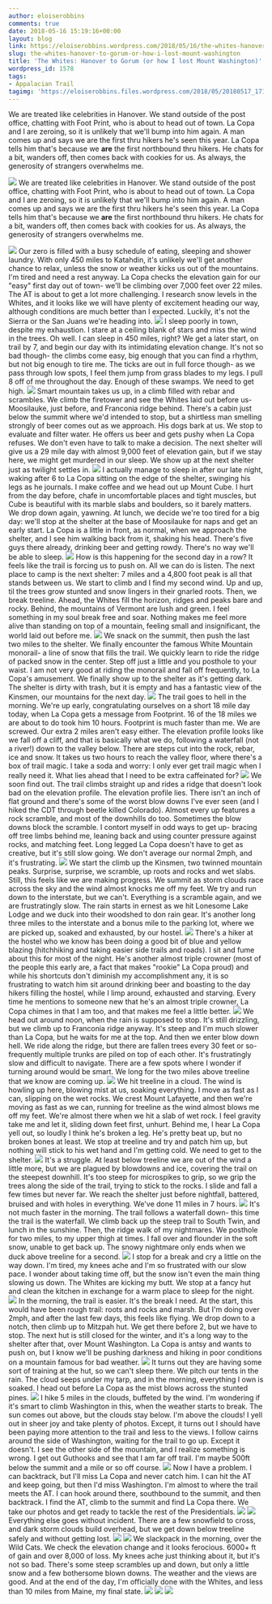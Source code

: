 ```yaml
---
author: eloiserobbins
comments: true
date: 2018-05-16 15:19:16+00:00
layout: blog
link: https://eloiserobbins.wordpress.com/2018/05/16/the-whites-hanover-to-gorum-or-how-i-lost-mount-washington/
slug: the-whites-hanover-to-gorum-or-how-i-lost-mount-washington
title: 'The Whites: Hanover to Gorum (or how I lost Mount Washington)'
wordpress_id: 1578
tags:
- Appalacian Trail
tagimg: 'https://eloiserobbins.files.wordpress.com/2018/05/20180517_171032.jpg'
---
```


We are treated like celebrities in Hanover. We stand outside of the post office, chatting with Foot Print, who is about to head out of town. La Copa and I are zeroing, so it is unlikely that we'll bump into him again. A man comes up and says we are the first thru hikers he's seen this year. La Copa tells him that's because we **are** the first northbound thru hikers. He chats for a bit, wanders off, then comes back with cookies for us. As always, the generosity of strangers overwhelms me.


[![](https://eloiserobbins.files.wordpress.com/2018/05/20180517_171032.jpg)](https://eloiserobbins.files.wordpress.com/2018/05/20180517_171032.jpg)
We are treated like celebrities in Hanover. We stand outside of the post office, chatting with Foot Print, who is about to head out of town. La Copa and I are zeroing, so it is unlikely that we'll bump into him again. A man comes up and says we are the first thru hikers he's seen this year. La Copa tells him that's because we **are** the first northbound thru hikers. He chats for a bit, wanders off, then comes back with cookies for us. As always, the generosity of strangers overwhelms me.

[![](https://eloiserobbins.files.wordpress.com/2018/05/20180517_192722.jpg)](https://eloiserobbins.files.wordpress.com/2018/05/20180517_192722.jpg)
Our zero is filled with a busy schedule of eating, sleeping and shower laundry. With only 450 miles to Katahdin, it's unlikely we'll get another chance to relax, unless the snow or weather kicks us out of the mountains. I'm tired and need a rest anyway. La Copa checks the elevation gain for our "easy" first day out of town- we'll be climbing over 7,000 feet over 22 miles. The AT is about to get a lot more challenging. I research snow levels in the Whites, and it looks like we will have plenty of excitement heading our way, although conditions are much better than I expected. Luckily, it's not the Sierra or the San Juans we're heading into.
[![](https://eloiserobbins.files.wordpress.com/2018/05/20180518_173546.jpg)](https://eloiserobbins.files.wordpress.com/2018/05/20180518_173546.jpg)
I sleep poorly in town, despite my exhaustion. I stare at a ceiling blank of stars and miss the wind in the trees. Oh well. I can sleep in 450 miles, right? We get a later start, on trail by 7, and begin our day with its intimidating elevation change. It's not so bad though- the climbs come easy, big enough that you can find a rhythm, but not big enough to tire me. The ticks are out in full force though- as we pass through low spots, I feel them jump from grass blades to my legs. I pull 8 off of me throughout the day. Enough of these swamps. We need to get high.
[![](https://eloiserobbins.files.wordpress.com/2018/05/20180518_174459.jpg)](https://eloiserobbins.files.wordpress.com/2018/05/20180518_174459.jpg)
Smart mountain takes us up, in a climb filled with rebar and scrambles. We climb the firetower and see the Whites laid out before us- Moosilauke, just before, and Franconia ridge behind. There's a cabin just below the summit where we'd intended to stop, but a shirtless man smelling strongly of beer comes out as we approach. His dogs bark at us. We stop to evaluate and filter water. He offers us beer and gets pushy when La Copa refuses. We don't even have to talk to make a decision. The next shelter will give us a 29 mile day with almost 9,000 feet of elevation gain, but if we stay here, we might get murdered in our sleep. We show up at the next shelter just as twilight settles in.
[![](https://eloiserobbins.files.wordpress.com/2018/05/20180518_1748591.jpg)](https://eloiserobbins.files.wordpress.com/2018/05/20180518_1748591.jpg)
I actually manage to sleep in after our late night, waking after 6 to La Copa sitting on the edge of the shelter, swinging his legs as he journals. I make coffee and we head out up Mount Cube. I hurt from the day before, chafe in uncomfortable places and tight muscles, but Cube is beautiful with its marble slabs and boulders, so it barely matters. We drop down again, yawning. At lunch, we decide we're too tired for a big day: we'll stop at the shelter at the base of Moosilauke for naps and get an early start. La Copa is a little in front, as normal, when we approach the shelter, and I see him walking back from it, shaking his head. There's five guys there already, drinking beer and getting rowdy. There's no way we'll be able to sleep.
[![](https://eloiserobbins.files.wordpress.com/2018/05/20180519_0525322.jpg)](https://eloiserobbins.files.wordpress.com/2018/05/20180519_0525322.jpg)
How is this happening for the second day in a row? It feels like the trail is forcing us to push on. All we can do is listen. The next place to camp is the next shelter: 7 miles and a 4,800 foot peak is all that stands between us. We start to climb and I find my second wind. Up and up, til the trees grow stunted and snow lingers in their gnarled roots. Then, we break treeline. Ahead, the Whites fill the horizon, ridges and peaks bare and rocky. Behind, the mountains of Vermont are lush and green. I feel something in my soul break free and soar. Nothing makes me feel more alive than standing on top of a mountain, feeling small and insignificant, the world laid out before me.
[![](https://eloiserobbins.files.wordpress.com/2018/05/20180520_150109.jpg)](https://eloiserobbins.files.wordpress.com/2018/05/20180520_150109.jpg)
We snack on the summit, then push the last two miles to the shelter. We finally encounter the famous White Mountain monorail- a line of snow that fills the trail. We quickly learn to ride the ridge of packed snow in the center. Step off just a little and you posthole to your waist. I am not very good at riding the monorail and fall off frequently, to La Copa's amusement. We finally show up to the shelter as it's getting dark. The shelter is dirty with trash, but it is empty and has a fantastic view of the Kinsmen, our mountains for the next day.
[![](https://eloiserobbins.files.wordpress.com/2018/05/20180521_105335.jpg)](https://eloiserobbins.files.wordpress.com/2018/05/20180521_105335.jpg)
The trail goes to hell in the morning. We're up early, congratulating ourselves on a short 18 mile day today, when La Copa gets a message from Footprint. 16 of the 18 miles we are about to do took him 10 hours. Footprint is much faster than me. We are screwed. Our extra 2 miles aren't easy either. The elevation profile looks like we fall off a cliff, and that is basically what we do, following a waterfall (not a river!) down to the valley below. There are steps cut into the rock, rebar, ice and snow. It takes us two hours to reach the valley floor, where there's a box of trail magic. I take a soda and worry: I only ever get trail magic when I really need it. What lies ahead that I need to be extra caffeinated for?
[![](https://eloiserobbins.files.wordpress.com/2018/05/20180521_110411.jpg)](https://eloiserobbins.files.wordpress.com/2018/05/20180521_110411.jpg)
We soon find out. The trail climbs straight up and rides a ridge that doesn't look bad on the elevation profile. The elevation profile lies. There isn't an inch of flat ground and there's some of the worst blow downs I've ever seen (and I hiked the CDT through beetle killed Colorado). Almost every up features a rock scramble, and most of the downhills do too. Sometimes the blow downs block the scramble. I contort myself in odd ways to get up- bracing off tree limbs behind me, leaning back and using counter pressure against rocks, and matching feet. Long legged La Copa doesn't have to get as creative, but it's still slow going. We don't average our normal 2mph, and it's frustrating. 
[![](https://eloiserobbins.files.wordpress.com/2018/05/20180521_130757.jpg)](https://eloiserobbins.files.wordpress.com/2018/05/20180521_130757.jpg)
We start the climb up the Kinsmen, two twinned mountain peaks. Surprise, surprise, we scramble, up roots and rocks and wet slabs. Still, this feels like we are making progress. We summit as storm clouds race across the sky and the wind almost knocks me off my feet. We try and run down to the interstate, but we can't. Everything is a scramble again, and we are frustratingly slow. The rain starts in ernest as we hit Lonesome Lake Lodge and we duck into their woodshed to don rain gear. It's another long three miles to the interstate and a bonus mile to the parking lot, where we are picked up, soaked and exhausted, by our hostel.
[![](https://eloiserobbins.files.wordpress.com/2018/05/20180521_130926.jpg)](https://eloiserobbins.files.wordpress.com/2018/05/20180521_130926.jpg)
There's a hiker at the hostel who we know has been doing a good bit of blue and yellow blazing (hitchhiking and taking easier side trails and roads). I sit and fume about this for most of the night. He's another almost triple crowner (most of the people this early are, a fact that makes "rookie" La Copa proud) and while his shortcuts don't diminish my accomplishment any, it is so frustrating to watch him sit around drinking beer and boasting to the day hikers filling the hostel, while I limp around, exhausted and starving. Every time he mentions to someone new that he's an almost triple crowner, La Copa chimes in that I am too, and that makes me feel a little better. 
[![](https://eloiserobbins.files.wordpress.com/2018/05/20180522_053320.jpg)](https://eloiserobbins.files.wordpress.com/2018/05/20180522_053320.jpg)
We head out around noon, when the rain is supposed to stop. It's still drizzling, but we climb up to Franconia ridge anyway. It's steep and I'm much slower than La Copa, but he waits for me at the top. And then we enter blow down hell. We ride along the ridge, but there are fallen trees every 30 feet or so- frequently multiple trunks are piled on top of each other. It's frustratingly slow and difficult to navigate. There are a few spots where I wonder if turning around would be smart. We long for the two miles above treeline that we know are coming up.
[![](https://eloiserobbins.files.wordpress.com/2018/05/20180522_090415.jpg)](https://eloiserobbins.files.wordpress.com/2018/05/20180522_090415.jpg)
We hit treeline in a cloud. The wind is howling up here, blowing mist at us, soaking everything. I move as fast as I can, slipping on the wet rocks. We crest Mount Lafayette, and then we're moving as fast as we can, running for treeline as the wind almost blows me off my feet. We're almost there when we hit a slab of wet rock. I feel gravity take me and let it, sliding down feet first, unhurt. Behind me, I hear La Copa yell out, so loudly I think he's broken a leg. He's pretty beat up, but no broken bones at least. We stop at treeline and try and patch him up, but nothing will stick to his wet hand and I'm getting cold. We need to get to the shelter.
[![](https://eloiserobbins.files.wordpress.com/2018/05/20180522_105208.jpg)](https://eloiserobbins.files.wordpress.com/2018/05/20180522_105208.jpg)
It's a struggle. At least below treeline we are out of the wind a little more, but we are plagued by blowdowns and ice, covering the trail on the steepest downhill. It's too steep for microspikes to grip, so we grip the trees along the side of the trail, trying to stick to the rocks. I slide and fall a few times but never far. We reach the shelter just before nightfall, battered, bruised and with holes in everything. We've done 11 miles in 7 hours. 
[![](https://eloiserobbins.files.wordpress.com/2018/05/20180522_111358.jpg)](https://eloiserobbins.files.wordpress.com/2018/05/20180522_111358.jpg)
It's not much faster in the morning. The trail follows a waterfall down- this time the trail is the waterfall. We climb back up the steep trail to South Twin, and lunch in the sunshine. Then, the ridge walk of my nightmares. We posthole for two miles, to my upper thigh at times. I fall over and flounder in the soft snow, unable to get back up. The snowy nightmare only ends when we duck above treeline for a second.
[![](https://eloiserobbins.files.wordpress.com/2018/05/20180522_122950.jpg)](https://eloiserobbins.files.wordpress.com/2018/05/20180522_122950.jpg)
I stop for a break and cry a little on the way down. I'm tired, my knees ache and I'm so frustrated with our slow pace. I wonder about taking time off, but the snow isn't even the main thing slowing us down. The Whites are kicking my butt. We stop at a fancy hut and clean the kitchen in exchange for a warm place to sleep for the night.
[![](https://eloiserobbins.files.wordpress.com/2018/05/20180522_123605.jpg)](https://eloiserobbins.files.wordpress.com/2018/05/20180522_123605.jpg)
In the morning, the trail is easier. It's the break I need. At the start, this would have been rough trail: roots and rocks and marsh. But I'm doing over 2mph, and after the last few days, this feels like flying. We drop down to a notch, then climb up to Mitzpah hut. We get there before 2, but we have to stop. The next hut is still closed for the winter, and it's a long way to the shelter after that, over Mount Washington. La Copa is antsy and wants to push on, but I know we'll be pushing darkness and hiking in poor conditions on a mountain famous for bad weather. 
[![](https://eloiserobbins.files.wordpress.com/2018/05/20180523_075149.jpg)](https://eloiserobbins.files.wordpress.com/2018/05/20180523_075149.jpg)
It turns out they are having some sort of training at the hut, so we can't sleep there. We pitch our tents in the rain. The cloud seeps under my tarp, and in the morning, everything I own is soaked. I head out before La Copa as the mist blows across the stunted pines.
[![](https://eloiserobbins.files.wordpress.com/2018/05/20180523_075842.jpg)](https://eloiserobbins.files.wordpress.com/2018/05/20180523_075842.jpg)
I hike 5 miles in the clouds, buffeted by the wind. I'm wondering if it's smart to climb Washington in this, when the weather starts to break. The sun comes out above, but the clouds stay below. I'm above the clouds! I yell out in sheer joy and take plenty of photos. Except, it turns out I should have been paying more attention to the trail and less to the views. I follow cairns around the side of Washington, waiting for the trail to go up. Except it doesn't. I see the other side of the mountain, and I realize something is wrong. I get out Guthooks and see that I am far off trail. I'm maybe 500ft below the summit and a mile or so off course.
[![](https://eloiserobbins.files.wordpress.com/2018/05/20180523_080328.jpg)](https://eloiserobbins.files.wordpress.com/2018/05/20180523_080328.jpg)
Now I have a problem. I can backtrack, but I'll miss La Copa and never catch him. I can hit the AT and keep going, but then I'd miss Washington. I'm almost to where the trail meets the AT. I can hook around there, southbound to the summit, and then backtrack. I find the AT, climb to the summit and find La Copa there. We take our photos and get ready to tackle the rest of the Presidentials.
[![](https://eloiserobbins.files.wordpress.com/2018/05/20180523_080450.jpg)](https://eloiserobbins.files.wordpress.com/2018/05/20180523_080450.jpg)
[![](https://eloiserobbins.files.wordpress.com/2018/05/20180523_091814.jpg)](https://eloiserobbins.files.wordpress.com/2018/05/20180523_091814.jpg)
Everything else goes without incident. There are a few snowfield to cross, and dark storm clouds build overhead, but we get down below treeline safely and without getting lost.
[![](https://eloiserobbins.files.wordpress.com/2018/05/img_3876.jpg)](https://eloiserobbins.files.wordpress.com/2018/05/img_3876.jpg)
[![](https://eloiserobbins.files.wordpress.com/2018/05/img_3883.jpg)](https://eloiserobbins.files.wordpress.com/2018/05/img_3883.jpg)
We slackpack in the morning, over the Wild Cats. We check the elevation change and it looks ferocious. 6000+ ft of gain and over 8,000 of loss. My knees ache just thinking about it, but it's not so bad. There's some steep scrambles up and down, but only a little snow and a few bothersome blown downs. The weather and the views are good. And at the end of the day, I'm officially done with the Whites, and less than 10 miles from Maine, my final state.
[![](https://eloiserobbins.files.wordpress.com/2018/05/20180524_090838.jpg)](https://eloiserobbins.files.wordpress.com/2018/05/20180524_090838.jpg)
![](/storage/5D7C-6FFD/DCIM/Camera/20180524_121900.jpg)
![](/storage/5D7C-6FFD/DCIM/Camera/20180524_153841.jpg)
